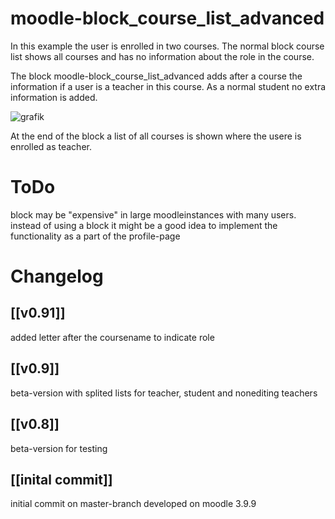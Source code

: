 # moodle-block_course_list_advanced
In this example the user is enrolled in two courses. The normal block course list shows all courses and has no information about the role in the course.

The block moodle-block_course_list_advanced adds after a course the information if a user is a teacher in this course. As a normal student no extra information is added.

![grafik](https://user-images.githubusercontent.com/31856043/131224531-ba8f91b4-ba9f-4cf0-be56-17273e0ba000.png)

At the end of the block a list of all courses is shown where the usere is enrolled as teacher.

# ToDo #
block may be "expensive" in large moodleinstances with many users. instead of using a block it might be a good idea to implement the functionality as a part of the profile-page

# Changelog #

## [[v0.91]] ##
added letter after the coursename to indicate role

## [[v0.9]] ##
beta-version with splited lists for teacher, student and nonediting teachers

## [[v0.8]] ##
beta-version for testing

## [[inital commit]] ##
initial commit on master-branch developed on moodle 3.9.9 
